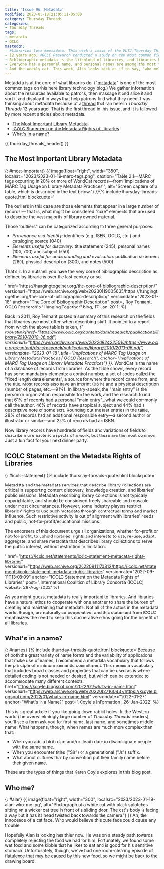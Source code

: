 ```yaml
---
title: 'Issue 96: Metadata'
modified: 2023-01-18T21:05:11-05:00
category: Thursday Threads
categories:
- Thursday Threads
tags:
- metadata
- OCLC
mastodon:
- #Libraries love #metadata. This week's issue of the DLTJ Thursday Threads #newsletter gives a glimpse of how much we love it and what librarians go through to make it the best it can be. https://dltj.org/article/issue-96-metadata 1/4
- 12 years ago, #OCLC Research conducted a study on the most common fields in #WorldCat. Everything has a title, of course, but then the number of fields that library records have in common drops off quickly. https://dltj.org/article/issue-96-metadata#most-important 2/4
- Bibliographic metadata is the lifeblood of libraries, and libraries have a long history of cooperating on its creation and maintenance. #ICOLC wants to be sure that tradition continues. https://dltj.org/article/issue-96-metadata#icolc-statement 3/4
- Everyone has a personal name, and personal names are among the most trickiest bits of description that libraries deal with. Last year, @kcoyle@mstdn.social showed us how tricky names can be. https://dltj.org/article/issue-96-metadata#names 4/4
- And the weekly cat. This week, Alan looks back as if to say, "who me?" Yes you, Alan. bonus/4
---
```

Metadata is at the core of what libraries do. 
("[metadata](https://dltj.org/tag/metadata)" is one of the most common tags on this here library technology blog.)
We gather information about the resources available to patrons, then massage it and slice it and sort it and display it in ways that help patrons find what they need. 
I was thinking about metadata because of a [thread](https://dltj.org/article/thursday-threads-2011w3/#corebibdescr) that ran here in _Thursday Threads_ 12 years ago. 
That is the first thread in this issue, and it is followed by more recent articles about metadata.

- [The Most Important Library Metadata](https://dltj.org/article/issue-96-metadata#most-important)
- [ICOLC Statement on the Metadata Rights of Libraries](https://dltj.org/article/issue-96-metadata#icolc-statement)
- [What's in a name?](https://dltj.org/article/issue-96-metadata#names)

{{ thursday_threads_header() }}

## The Most Important Library Metadata
{: #most-important}
{{ image(float="right", width="350", localsrc="2023/2023-01-19-marc-tags.png", caption="Table 2.1—MARC tags occurring in 20% or more of WorldCat records—from 'Implications of MARC Tag Usage on Library Metadata Practices'", alt="Screen capture of a table, which is described in the text below.") }}{% include thursday-threads-quote.html
blockquote='<p>The outliers in this case are those elements that appear in a large number of records — that is, what might be considered “core” elements that are used to describe the vast majority of library owned material.</p><p>Those “outliers” can be categorized according to three general purposes:</p>
<ul>
<li><i>Provenance and Identity:</i> identifiers (e.g. ISBN, OCLC, etc.) and cataloging source (040)</li>
<li><i>Elements useful for discovery:</i> title statement (245), personal names (100, 700) and subject (650)</li>
<li><i>Elements useful for understanding and evaluation:</i> publication statement (260), physical description (300), and notes (500)</li></ul>
<p>That’s it. In a nutshell you have the very core of bibliographic description as defined by librarians over the last century or so.</p>'
href="https://hangingtogether.org/the-core-of-bibliographic-description/"
versionurl="https://web.archive.org/web/20230119005635/https://hangingtogether.org/the-core-of-bibliographic-description/"
versiondate="2023-01-18"
anchor="The Core of Bibliographic Description"
post=', Roy Tennant, OCLC Research&apos;s "Hanging Together" blog, 17-Jan-2011'
%}

Back in 2011, Roy Tennant posted a summary of this research on the fields that libraries use most often when describing stuff. 
It pointed to a report from which the above table is taken, _{{ robustlink(href="https://www.oclc.org/content/dam/research/publications/library/2010/2010-06.pdf", versionurl="https://web.archive.org/web/20220924225010/https://www.oclc.org/content/dam/research/publications/library/2010/2010-06.pdf", versiondate="2023-01-18", title="Implications of MARC Tag Usage on Library Metadata Practices | OCLC Research", anchor="Implications of MARC Tag Usage on Library Metadata Practices") }}_. 
WorldCat is the name of a database of records from libraries. 
As the table shows, every record has some mandatory elements: a control number, a set of codes called the "fixed length data elements", a source for where the record came from, and the title. 
Most records also have an imprint (96%) and a physical description (number of pages, etc.—91%). 
In library-speak, the "main entry" is the person or organization responsible for the work, and the research found that 61% of records had a personal "main entry"...what we could commonly call the author.
46% of records have a topical subject and 44% had a descriptive note of some sort. 
Rounding out the last entries in the table, 28% of records had an additional responsible entry—a second author or illustrator or similar—and 23% of records had an ISBN. 

Now library records have hundreds of fields and variations of fields to describe more esoteric aspects of a work, but these are the most common. 
Just a fun fact for your next dinner party.  


## ICOLC Statement on the Metadata Rights of Libraries
{: #icolc-statement}
{% include thursday-threads-quote.html
blockquote='<p>Metadata and the metadata services that describe library collections are critical in supporting content discovery, knowledge creation, and libraries’ public missions. Metadata describing library collections is not typically copyrightable, and should be considered freely shareable and reusable under most circumstances. However, some industry players restrict libraries’ rights to use such metadata through contractual terms and market influence. Such restrictive activity is out of alignment with libraries’ needs and public, not-for-profit/educational missions.</p><p>The endorsers of this document urge all organizations, whether for-profit or not-for-profit, to uphold libraries’ rights and interests to use, re-use, adapt, aggregate, and share metadata that describes library collections to serve the public interest, without restriction or limitation.</p>'
href="https://icolc.net/statements/icolc-statement-metadata-rights-libraries"
versionurl="https://web.archive.org/20220911170812/https://icolc.net/statements/icolc-statement-metadata-rights-libraries"
versiondate="2022-09-11T13:08:09"
anchor="ICOLC Statement on the Metadata Rights of Libraries"
post=', International Coalition of Library Consortia (ICOLC) website, 26-Aug-2022'
%}

As you might guess, metadata is really important to libraries. 
And libraries have a natural ethos to cooperate with one another to share the burden of creating and maintaining that metadata. 
Not all of the actors in the metadata world, though, are naturally so cooperative, and this statement from ICOLC emphasizes the need to keep this cooperative ethos going for the benefit of all libraries.


## What's in a name?
{: #names}
{% include thursday-threads-quote.html
blockquote='Because of both the great variety of name forms and the variability of applications that make use of names, I recommend a metadata vocabulary that follows the principle of minimum semantic commitment. This means a vocabulary that includes broad classes and properties that can be used as is where detailed coding is not needed or desired, but which can be extended to accommodate many different contexts.'
href="https://kcoyle.blogspot.com/2022/01/whats-in-name.html"
versionurl="https://web.archive.org/web/20220127160437/https://kcoyle.blogspot.com/2022/01/whats-in-name.html" 
versiondate="2022-01-27" 
anchor="What's in a Name?"
post=',  Coyle&apos;s InFormation , 26-Jan-2022'
%}

This is a great article if you like going down rabbit holes. 
In the Western world (the overwhelmingly large number of _Thursday Threads_ readers), you'll see a form ask you for first name, last name, and sometimes middle name. 
What happens, though, when names are much more complex than that: 

- When you add a birth date and/or death date to disambiguate people with the same name. 
- When you encounter titles ("Sir") or a generational ("Jr.") suffix. 
- What about cultures that by convention put their family name before their given name.

These are the types of things that Karen Coyle explores in this blog post.


## Who me?
{: #alan}
{{ image(float="right", width="300", localsrc="2023/2023-01-19-alan-who-me.jpg", alt="Photograph of a white cat with black splotches sitting on a wicker cat tree in front of a sliding door. The cat's body is facing a way but it has its head twisted back towards the camera.") }} 
Ah, the innocence of a cat face. 
Who would believe this cute face could cause any trouble. 

Hopefully Alan is looking healthier now. 
He was on a steady path towards completely rejecting the food we had for him. 
Fortunately, we found some wet food and some kibble that he likes to eat and is good for his sensitive stomach. 
Unfortunately, though, we've had one room-clearing episode of flatulence that may be caused by this new food, so we might be back to the drawing board.